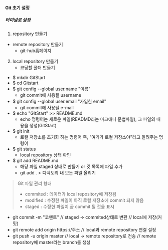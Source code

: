#### Git 초기 설정

##### 터미널로 설정

1. repository 만들기
  * remote repository 만들기 
    * git-hub홈페이지
2. local repository 만들기 
    * 코딩할 폴더 만들기 
  * $ mkdir GitStart
  * $ cd Gitstart
  * $ git config --global user.name "이름" 
      * git commit에 사용될 username
  * $ git config --global user.email "가입한 email" 
      * git commit에 사용될 e-mail
  * $ echo "GitStart" >> README.md
      *  echo 명령어는 새로운 파일(READMD라는 마크애니 문법파일), 그 파일의 내용을 생성(GitStart)
  * $ git init
      * 로컬 저장소를 초기화 하는 명령어 즉, "여기가 로컬 저장소야"라고 알려주는 명령어
  * $ git status 
      * local repository 상태 확인
  * $ git add README.md 
      * 해당 파일 staged 상태로 만들기 or 깃 목록에 파일 추가
      * git add . > 디렉토리 내 모든 파일 올리기


  > Git 파일 관리 형태
  >
  > - commited : 데이터가 local repository에 저장됨
  > - modified : 수정한 파일이 아직 로컬 저장소에 commit 되지 않음
  > - staged : 수정한 파일이 곧 commit 될 것을 표시 

  

  * git commit -m "코멘트"
    // staged -> commited상태로 변환
    // local에 저장(커밋)
  * git remote add origin https://주소
    // local과 remote repository 연결 설정
  * git push -u origin master
    // local -> remote repository로 전송
    // remote repository에 master라는 branch를 생성

